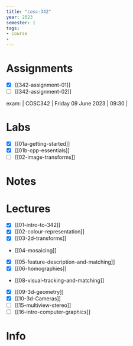 ```yaml
---
title: "cosc-342"
year: 2023
semester: 1
tags: 
- course
- 
---
```

# Assignments

- [x] [[342-assignment-01]]
- [ ] [[342-assignment-02]]

exam: | COSC342 | Friday 09 June 2023 | 09:30 |


# Labs

- [x] [[01a-getting-started]]
- [x] [[01b-cpp-essentials]]
- [ ] [[02-image-transforms]]

# Notes

# Lectures
- [x] [[01-intro-to-342]]
- [x] [[02-colour-representation]]
- [x] [[03-2d-transforms]]
- [[04-mosaicing]]
- [x] [[05-feature-description-and-matching]]
- [x] [[06-homographies]]
- [[08-visual-tracking-and-matching]]
- [x] [[09-3d-geometry]]
- [x] [[10-3d-Cameras]]
- [ ] [[15-multiview-stereo]]
- [ ] [[16-intro-computer-graphics]]

# Info

